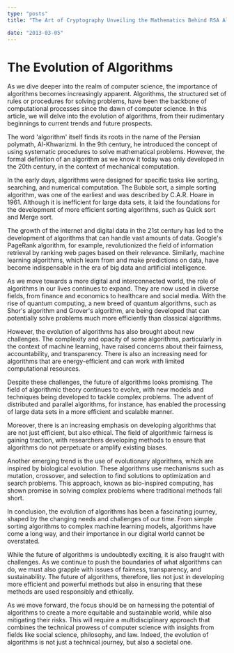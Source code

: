 ```yaml
---
type: "posts"
title: "The Art of Cryptography Unveiling the Mathematics Behind RSA Algorithm"

date: "2013-03-05"
---
```


# The Evolution of Algorithms

As we dive deeper into the realm of computer science, the importance of algorithms becomes increasingly apparent. Algorithms, the structured set of rules or procedures for solving problems, have been the backbone of computational processes since the dawn of computer science. In this article, we will delve into the evolution of algorithms, from their rudimentary beginnings to current trends and future prospects.

The word 'algorithm' itself finds its roots in the name of the Persian polymath, Al-Khwarizmi. In the 9th century, he introduced the concept of using systematic procedures to solve mathematical problems. However, the formal definition of an algorithm as we know it today was only developed in the 20th century, in the context of mechanical computation.

In the early days, algorithms were designed for specific tasks like sorting, searching, and numerical computation. The Bubble sort, a simple sorting algorithm, was one of the earliest and was described by C.A.R. Hoare in 1961. Although it is inefficient for large data sets, it laid the foundations for the development of more efficient sorting algorithms, such as Quick sort and Merge sort.

The growth of the internet and digital data in the 21st century has led to the development of algorithms that can handle vast amounts of data. Google's PageRank algorithm, for example, revolutionized the field of information retrieval by ranking web pages based on their relevance. Similarly, machine learning algorithms, which learn from and make predictions on data, have become indispensable in the era of big data and artificial intelligence.

As we move towards a more digital and interconnected world, the role of algorithms in our lives continues to expand. They are now used in diverse fields, from finance and economics to healthcare and social media. With the rise of quantum computing, a new breed of quantum algorithms, such as Shor's algorithm and Grover's algorithm, are being developed that can potentially solve problems much more efficiently than classical algorithms.

However, the evolution of algorithms has also brought about new challenges. The complexity and opacity of some algorithms, particularly in the context of machine learning, have raised concerns about their fairness, accountability, and transparency. There is also an increasing need for algorithms that are energy-efficient and can work with limited computational resources.

Despite these challenges, the future of algorithms looks promising. The field of algorithmic theory continues to evolve, with new models and techniques being developed to tackle complex problems. The advent of distributed and parallel algorithms, for instance, has enabled the processing of large data sets in a more efficient and scalable manner.

Moreover, there is an increasing emphasis on developing algorithms that are not just efficient, but also ethical. The field of algorithmic fairness is gaining traction, with researchers developing methods to ensure that algorithms do not perpetuate or amplify existing biases.

Another emerging trend is the use of evolutionary algorithms, which are inspired by biological evolution. These algorithms use mechanisms such as mutation, crossover, and selection to find solutions to optimization and search problems. This approach, known as bio-inspired computing, has shown promise in solving complex problems where traditional methods fall short.

In conclusion, the evolution of algorithms has been a fascinating journey, shaped by the changing needs and challenges of our time. From simple sorting algorithms to complex machine learning models, algorithms have come a long way, and their importance in our digital world cannot be overstated.

While the future of algorithms is undoubtedly exciting, it is also fraught with challenges. As we continue to push the boundaries of what algorithms can do, we must also grapple with issues of fairness, transparency, and sustainability. The future of algorithms, therefore, lies not just in developing more efficient and powerful methods but also in ensuring that these methods are used responsibly and ethically.

As we move forward, the focus should be on harnessing the potential of algorithms to create a more equitable and sustainable world, while also mitigating their risks. This will require a multidisciplinary approach that combines the technical prowess of computer science with insights from fields like social science, philosophy, and law. Indeed, the evolution of algorithms is not just a technical journey, but also a societal one.
